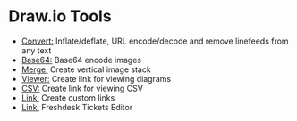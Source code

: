 # Draw.io Tools

* <a href="https://jgraph.github.io/drawio-tools/tools/convert.html" target="_blank">Convert:</a> Inflate/deflate, URL encode/decode and remove linefeeds from any text
* <a href="https://jgraph.github.io/drawio-tools/tools/base64.html" target="_blank">Base64:</a> Base64 encode images
* <a href="https://jgraph.github.io/drawio-tools/tools/merge.html" target="_blank">Merge:</a> Create vertical image stack
* <a href="https://jgraph.github.io/drawio-tools/tools/viewer.html" target="_blank">Viewer:</a> Create link for viewing diagrams
* <a href="https://jgraph.github.io/drawio-tools/tools/csv.html" target="_blank">CSV:</a> Create link for viewing CSV
* <a href="https://jgraph.github.io/drawio-tools/tools/link.html" target="_blank">Link:</a> Create custom links
* <a href="https://jgraph.github.io/drawio-tools/tools/tickets.html" target="_blank">Link:</a> Freshdesk Tickets Editor
